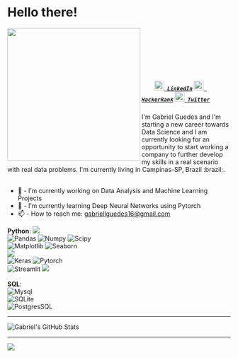 # Hello there!
<img align = "left" src="https://media4.giphy.com/media/xTiIzJSKB4l7xTouE8/giphy.gif?cid=ecf05e47bvstufr8gnn94iqqxsjd4wx4tnsep1le0omh5h76&rid=giphy.gif&ct=g" width="300px"/>
<br><br><br>
<br><br>
<h5 align="left">
  <code>
    <a href="https://www.linkedin.com/in/gabriel-guedes-6b557785/" title="LinkedIn"><img width="22" src="https://github.com/zumrudu-anka/zumrudu-anka/blob/master/images/linkedin.svg"> LinkedIn</a></code>
  <code><a href="https://www.hackerrank.com/gabriellguedes16" title="HackerRank Profile"><img width="22" src="https://github.com/zumrudu-anka/zumrudu-anka/blob/master/images/hackerrank.png"> HackerRank</a></code>
  <code><a href="https://twitter.com/GrabielGuedes" title="Twitter"><img width="22" src="https://user-images.githubusercontent.com/75858458/163425318-d13884d9-3796-4c77-8016-59f714ae5af1.png"> Twitter</a></code>
</h5>
I'm Gabriel Guedes and I'm starting a new career towards Data Science and I am currently looking for an opportunity to start working a company to further develop my skills in a real scenario with real data problems. I'm currently living in Campinas-SP, Brazil :brazil:.
<br><br>

- 🔭 - I’m currently working on Data Analysis and Machine Learning Projects 
- 🌱 - I’m currently learning Deep Neural Networks using Pytorch
- 📫 - How to reach me: gabriellguedes16@gmail.com

 **Python**:
  <img src="https://img.shields.io/badge/-Python%203-black?style=flat&logo=python&logoColor=white"><br>
  ![Pandas](https://img.shields.io/badge/-Pandas-150458?style=flat&logo=Pandas)
  ![Numpy](https://img.shields.io/badge/-Numpy%20-orange?style=flat&logo=numpy&logoColor=white)
  ![Scipy](https://img.shields.io/badge/-Scipy-blue?style=flat&logo=Scipy&logoColor=white) <br>
  ![Matplotlib](https://img.shields.io/badge/-Matplotlib-FF0000?style=flat&logo=Matplotlib&logoColor=white)
  ![Seaborn](https://img.shields.io/badge/-Seaborn%20-D00000?style=flat) <br>
  <img src="https://img.shields.io/badge/-Machine%20Learning-102230?style=flat&logo=scikitlearn&logoColor=white"><br>
  ![Keras](https://img.shields.io/badge/-Keras-0000FF?style=flat&logo=tensorflow&logoColor=white)
  ![Pytorch](https://img.shields.io/badge/-Pytorch-0000FF?style=flat&logo=pytorch&logoColor=white)<br>
  ![Streamlit](https://img.shields.io/badge/-Streamlit-0d7963?style=flat&logo=streamlit&logoColor=white)
  <img src="https://img.shields.io/badge/-Flask-0d7963?style=flat&logo=flask&logoColor=white"> 
  <br><br>
 **SQL**:<br>
 ![Mysql](https://img.shields.io/badge/-MySQL-999900?style=flat&logo=mysql&logoColor=white) <br>
 ![SQLite](https://img.shields.io/badge/-SQLite-999900?style=flat&logo=sqlite&logoColor=white) <br>
 ![PostgresSQL](https://img.shields.io/badge/-PostgresSQL-999900?style=flat&logo=postgresql&logoColor=white) 


----

<img src="https://github-readme-stats.vercel.app/api?username=GabrielG16&&show_icons=true&theme=radical&line_height=27&v=5" alt="Gabriel's GitHub Stats" />


---
<a href="https://github.com/GabrielG16">
  <img src="https://github-readme-stats.vercel.app/api/top-langs/?username=GabrielG16&theme=radical&hide=glsl,python" />
</a>

<!--
**GabrielG16/GabrielG16** is a ✨ _special_ ✨ repository because its `README.md` (this file) appears on your GitHub profile.

Here are some ideas to get you started:

- 🔭 I’m currently working on ...
- 🌱 I’m currently learning ...
- 👯 I’m looking to collaborate on ...
- 🤔 I’m looking for help with ...
- 💬 Ask me about ...
- 📫 How to reach me: ...
- 😄 Pronouns: ...
- ⚡ Fun fact: ...
-->
